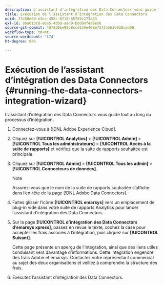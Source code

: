 ```yaml
---
description: L’assistant d’intégration des Data Connectors vous guide tout au long du processus d’intégration.
title: Exécution de l’assistant d’intégration des Data Connectors
uuid: 25480e0d-e3ca-458c-8f18-65789c273a33
exl-id: 9ba013cd-e0a5-4dbd-aad9-b6004f4a9e56
source-git-commit: 4078d0be92c8ccd639e408e7372a5636938cad00
workflow-type: tm+mt
source-wordcount: '174'
ht-degree: 86%

---
```


# Exécution de l’assistant d’intégration des Data Connectors {#running-the-data-connectors-integration-wizard}

L’assistant d’intégration des Data Connectors vous guide tout au long du processus d’intégration.

1. Connectez-vous à [!DNL Adobe Experience Cloud].
1. Cliquez sur **[!UICONTROL Analytics]** > **[!UICONTROL Admin]** > **[!UICONTROL Tous les administrateurs]** > **[!UICONTROL Accès à la suite de rapports]** et vérifiez que la suite de rapports souhaitée est principale.
1. Cliquez sur **[!UICONTROL Admin]** > **[!UICONTROL Tous les admin]** > **[!UICONTROL Connecteurs de données]**.

   >[!NOTE]
   >
   >Assurez-vous que le nom de la suite de rapports souhaitée s’affiche dans l’en-tête de la page [!DNL Adobe Data Connectors].

1. Faites glisser l’icône **[!UICONTROL emarsys]** vers un emplacement de plug-in vide dans votre suite de rapports Analytics pour lancer l’assistant d’intégration des Data Connectors.
1. Sur la page **[!UICONTROL d’intégration des Data Connectors d’emarsys xpress]**, passez en revue le texte, cochez la case pour accepter les frais associés à l’intégration, puis cliquez sur **[!UICONTROL Suivant]**.

   Cette page présente un aperçu de l’intégration, ainsi que des liens utiles conduisant vers davantage d’informations. Cette intégration engendre des frais Adobe et emarsys. Contactez votre représentant commercial au sujet des deux organisations et veillez à comprendre la structure des frais.
1. Exécutez l’assistant d’intégration des Data Connectors.
